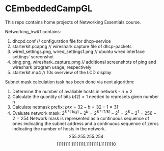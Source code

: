 # CEmbeddedCampGL

This repo contains home projects of Networking Essentials course.

Networking_hw#1 contains: 
1. dhcpd.conf                              // configuration file for dhcp-service
2. starterkit.pcapng                       // wireshark capture file of dhcp-packets
3. wired_settings.png, wired_settings1.png // ubuntu wired interface settings' screenshot
4. ping.png, wireshark_capture.pmg         // additional screenshots of ping and wireshark program usage, respectively  
5. starterkit.mp4                          // 10s overview of the LCD display


Subnet mask calculation task has been done via next algorithm:
1. Determine the number of avaliable hosts in network - $n = 2$ 
2. Calculate the quontity of bits $b(2) = 1$ needed to represets given number n
3. Calculate netmask prefix: $prx = 32 - b = 32 - 1 = 31$
4. Evaluate network mask:    $2^{8 * \lceil{b/_8}\rceil} - 2^b = 2^{8 *\lceil{1/8}\rceil} - 2^1 = 2^8 - 2^1 = 256 - 2 = 254$
   Network mask is represented as a continuous sequence of ones indicating the subnet address 
   and a continuous sequence of zeros indicating the number of hosts in the network. 
                                  $${255.255.255.254}$$
                                  $$11111111.11111111.11111111.11111110$$
